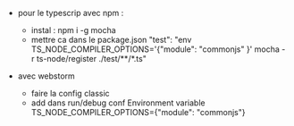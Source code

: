 * pour le typescrip avec npm :
   - instal : npm i -g mocha
   - mettre ca dans le package.json 
    "test": "env TS_NODE_COMPILER_OPTIONS='{\"module\": \"commonjs\" }' mocha -r ts-node/register ./test/**/*.ts"

* avec webstorm 
    - faire la config classic
    - add dans run/debug conf
       Environment variable 
       TS_NODE_COMPILER_OPTIONS={"module": "commonjs"}

        
    